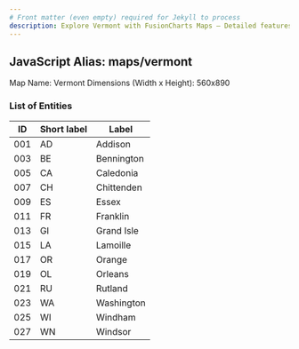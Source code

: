 ```yaml
---
# Front matter (even empty) required for Jekyll to process
description: Explore Vermont with FusionCharts Maps – Detailed features for seamless integration. Try now & enhance your data visualization today! 
---
```


## JavaScript Alias: maps/vermont

Map Name: Vermont
Dimensions (Width x Height): 560x890





### List of Entities

ID | Short label | Label
---|---|---|
001|AD|Addison
003|BE|Bennington
005|CA|Caledonia
007|CH|Chittenden
009|ES|Essex
011|FR|Franklin
013|GI|Grand Isle
015|LA|Lamoille
017|OR|Orange
019|OL|Orleans
021|RU|Rutland
023|WA|Washington
025|WI|Windham
027|WN|Windsor

